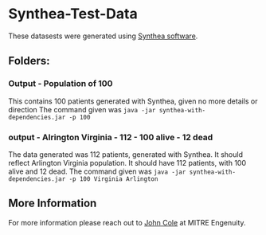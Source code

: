 # Synthea-Test-Data


These datasests were generated using [Synthea software](https://github.com/synthetichealth/synthea).  

## Folders:

### Output - Population of 100

This contains 100 patients generated with Synthea, given no more details or direction
The command given was `java -jar synthea-with-dependencies.jar -p 100`

### output - Alrington Virginia - 112 - 100 alive - 12 dead 

The data generated was 112 patients, generated with Synthea.  It should reflect Arlington Virginia population.  It should have 112 patients, with 100 alive and 12 dead.  The command given was `java -jar synthea-with-dependencies.jar -p 100 Virginia Arlington`

## More Information

For more information please reach out to [John Cole](https://www.linkedin.com/in/johncoleeng/) at MITRE Engenuity.
